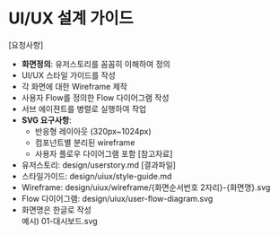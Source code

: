# UI/UX 설계 가이드

[요청사항]
- **화면정의**: 유저스토리를 꼼꼼히 이해하여 정의 
- UI/UX 스타일 가이드를 작성 
- 각 화면에 대한 Wireframe 제작
- 사용자 Flow를 정의한 Flow 다이어그램 작성
- 서브 에이젼트를 병렬로 실행하여 작업
- **SVG 요구사항**:
  - 반응형 레이아웃 (320px~1024px)
  - 컴포넌트별 분리된 wireframe
  - 사용자 플로우 다이어그램 포함 
[참고자료]
- 유저스토리: design/userstory.md
[결과파일] 
- 스타일가이드: design/uiux/style-guide.md 
- Wireframe: design/uiux/wireframe/{화면순서번호 2자리}-{화면명}.svg
- Flow 다이어그램: design/uiux/user-flow-diagram.svg 
- 화면명은 한글로 작성  
  예시) 01-대시보드.svg

